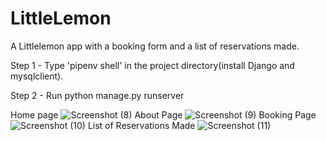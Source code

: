 # LittleLemon

A Littlelemon app with a booking form and a list of reservations made.

Step 1 - Type 'pipenv shell' in the project directory(install Django and mysqlclient).

Step 2 - Run python manage.py runserver

  
Home page
![Screenshot (8)](https://github.com/muhahahmad68/LittleLemon/assets/75504094/371d4e8b-08d9-4a87-8c9b-2d94b56041e1)
About Page
![Screenshot (9)](https://github.com/muhahahmad68/LittleLemon/assets/75504094/62d27ed6-7c82-4670-9d8a-260c1fc05477)
Booking Page
![Screenshot (10)](https://github.com/muhahahmad68/LittleLemon/assets/75504094/f16e574e-b25c-41ba-bc48-77324cf96833)
List of Reservations Made
![Screenshot (11)](https://github.com/muhahahmad68/LittleLemon/assets/75504094/3c52e6d3-a7f5-4009-9787-db8a46c949b4)
